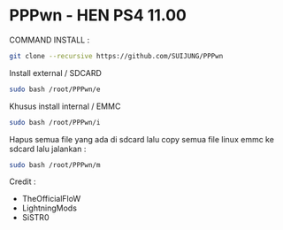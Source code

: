 # PPPwn - HEN PS4 11.00

COMMAND INSTALL :
```sh
git clone --recursive https://github.com/SUIJUNG/PPPwn
```
Install external / SDCARD
```sh
sudo bash /root/PPPwn/e
```
Khusus install internal / EMMC
```sh
sudo bash /root/PPPwn/i
```
Hapus semua file yang ada di sdcard lalu copy semua file linux emmc ke sdcard lalu jalankan :
```sh
sudo bash /root/PPPwn/m
```

Credit : 
- TheOfficialFloW
- LightningMods
- SiSTR0
